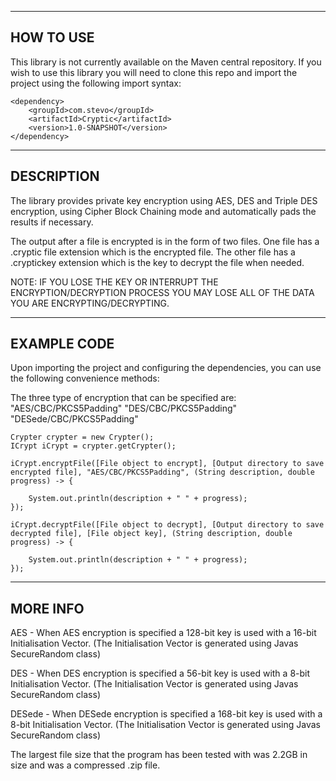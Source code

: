 --------------------
HOW TO USE
--------------------
This library is not currently available on the Maven central repository. If you wish to use this 
library you will need to clone this repo and import the project using the following import 
syntax:

```
<dependency>
    <groupId>com.stevo</groupId>
    <artifactId>Cryptic</artifactId>
    <version>1.0-SNAPSHOT</version>
</dependency>
```

--------------------
DESCRIPTION
--------------------
The library provides private key encryption using AES, DES and Triple DES encryption, using Cipher Block Chaining mode and 
automatically pads the results if necessary.

The output after a file is encrypted is in the form of two files. One file has a .cryptic file extension which is the 
encrypted file. The other file has a .cryptickey extension which is the key to decrypt the file when needed.

NOTE: IF YOU LOSE THE KEY OR INTERRUPT THE ENCRYPTION/DECRYPTION PROCESS YOU MAY LOSE ALL OF THE DATA YOU ARE 
ENCRYPTING/DECRYPTING.

--------------------
EXAMPLE CODE
--------------------
Upon importing the project and configuring the dependencies, you can use the following convenience methods:

The three type of encryption that can be specified are:
"AES/CBC/PKCS5Padding"
"DES/CBC/PKCS5Padding"
"DESede/CBC/PKCS5Padding"

```
Crypter crypter = new Crypter();
ICrypt iCrypt = crypter.getCrypter();

iCrypt.encryptFile([File object to encrypt], [Output directory to save encrypted file], "AES/CBC/PKCS5Padding", (String description, double progress) -> {

    System.out.println(description + " " + progress);
});

iCrypt.decryptFile([File object to decrypt], [Output directory to save decrypted file], [File object key], (String description, double progress) -> {

    System.out.println(description + " " + progress);
});
```

--------------------
MORE INFO
--------------------
AES - When AES encryption is specified a 128-bit key is used with a 16-bit Initialisation Vector. (The Initialisation Vector is generated using Javas SecureRandom class)

DES - When DES encryption is specified a 56-bit key is used with a 8-bit Initialisation Vector. (The Initialisation Vector is generated using Javas SecureRandom class)

DESede - When DESede encryption is specified a 168-bit key is used with a 8-bit Initialisation Vector. (The Initialisation Vector is generated using Javas SecureRandom class)

The largest file size that the program has been tested with was 2.2GB in size and was a compressed .zip file.
